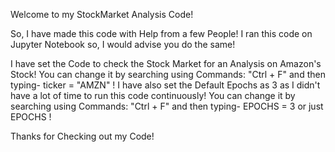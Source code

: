 Welcome to my StockMarket Analysis Code!

So, I have made this code with Help from a few People! I ran this code on Jupyter Notebook so, I would advise you do the same!

I have set the Code to check the Stock Market for an Analysis on Amazon's Stock! You can change it by searching using Commands: "Ctrl + F" and then typing- ticker = "AMZN" !
I have also set the Default Epochs as 3 as I didn't have a lot of time to run this code continuously! You can change it by searching using Commands: "Ctrl + F" and then typing- EPOCHS = 3 or just EPOCHS !

Thanks for Checking out my Code!
